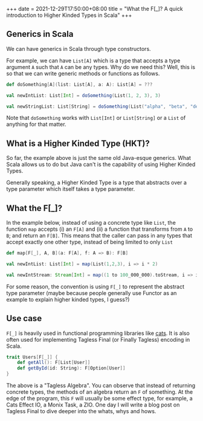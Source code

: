 +++
date = 2021-12-29T17:50:00+08:00
title = "What the F[_]? A quick introduction to Higher Kinded Types in Scala"
+++

## Generics in Scala

We can have generics in Scala through type constructors.

For example, we can have `List[A]` which is a type that accepts a type argument `A` such that `A` can be any types.
Why do we need this? Well, this is so that we can write generic methods or functions as follows.

```scala
def doSomething[A](list: List[A], a: A): List[A] = ???

val newIntList: List[Int] = doSomething(List(1, 2, 3), 3)

val newStringList: List[String] = doSomething(List("alpha", "beta", "delta"), "omicron")
```

Note that `doSomething` works with `List[Int]` or `List[String]` or a `List` of anything for that matter.

## What is a Higher Kinded Type (HKT)?

So far, the example above is just the same old Java-esque generics.
What Scala allows us to do but Java can't is the capability of using Higher Kinded Types.

Generally speaking, a Higher Kinded Type is a type that abstracts over a type parameter which itself takes a type parameter.

## What the F[_]?

In the example below, instead of using a concrete type like `List`, the function `map`
accepts (i) an `F[A]` and (ii) a function that transforms from `A` to `B`; and return an `F[B]`.
This means that the caller can pass in any types that accept exactly one other type,
instead of being limited to only `List`

```scala
def map[F[_], A, B](a: F[A], f: A => B): F[B]

val newIntList: List[Int] = map(List(1,2,3), i => i * 2)

val newIntStream: Stream[Int] = map((1 to 100_000_000).toStream, i => i * 2)
```

For some reason, the convention is using `F[_]` to represent the abstract type parameter
(maybe because people generally use Functor as an example to explain higher kinded types, I guess?)

## Use case

`F[_]` is heavily used in functional programming libraries like [cats](https://typelevel.org/cats/).
It is also often used for implementing Tagless Final (or Finally Tagless) encoding in Scala.

```scala
trait Users[F[_]] {
    def getAll(): F[List[User]]
    def getById(id: String): F[Option[User]]
}
```

The above is a "Tagless Algebra".
You can observe that instead of returning concrete types,
the methods of an algebra return an `F` of something.
At the edge of the program, this `F` will usually be
some effect type, for example, a Cats Effect IO, a Monix Task, a ZIO.
One day I will write a blog post on Tagless Final to dive deeper into the whats, whys and hows.
